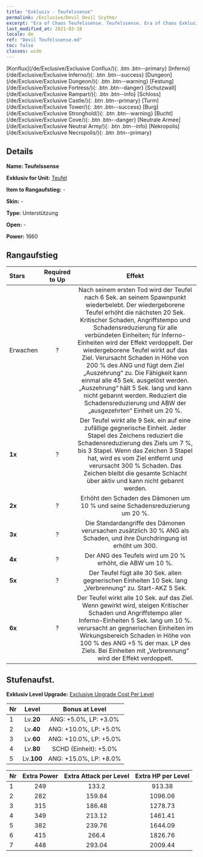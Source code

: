 ```yaml
---
title: "Exklusiv - Teufelssense"
permalink: /Exclusive/Devil Devil Scythe/
excerpt: "Era of Chaos Teufelssense. Teufelssense. Era of Chaos Exklusiv Teufelssense. Teufel Exklusiv."
last_modified_at: 2021-03-18
locale: de
ref: "Devil Teufelssense.md"
toc: false
classes: wide
---
```

 [Konflux](/de/Exclusive/Exclusive Conflux/){: .btn .btn--primary} [Inferno](/de/Exclusive/Exclusive Inferno/){: .btn .btn--success} [Dungeon](/de/Exclusive/Exclusive Dungeon/){: .btn .btn--warning} [Festung](/de/Exclusive/Exclusive Fortress/){: .btn .btn--danger} [Schutzwall](/de/Exclusive/Exclusive Rampart/){: .btn .btn--info} [Schloss](/de/Exclusive/Exclusive Castle/){: .btn .btn--primary} [Turm](/de/Exclusive/Exclusive Tower/){: .btn .btn--success} [Burg](/de/Exclusive/Exclusive Stronghold/){: .btn .btn--warning} [Bucht](/de/Exclusive/Exclusive Cove/){: .btn .btn--danger} [Neutrale Armee](/de/Exclusive/Exclusive Neutral Army/){: .btn .btn--info} [Nekropolis](/de/Exclusive/Exclusive Necropolis/){: .btn .btn--primary} 

## Details
 **Name: Teufelssense** 

 **Exklusiv for Unit:** [Teufel](/de/units/Devil/) 

 **Item to Rangaufstieg:** -

 **Skin:** -

 **Type:** Unterstützung

 **Open:** -

 **Power:** 1660

## Rangaufstieg

  |     Stars    |  Required to Up | Effekt |
  |:-------------|:---------------:|:---------------:|
  |  Erwachen  | ? | Nach seinem ersten Tod wird der Teufel nach 6 Sek. an seinem Spawnpunkt wiederbelebt. Der wiedergeborene Teufel erhöht die nächsten 20 Sek. Kritischer Schaden, Angriffstempo und Schadensreduzierung für alle verbündeten Einheiten; für Inferno-Einheiten wird der Effekt verdoppelt. Der wiedergeborene Teufel wirkt <Rache> auf das Ziel. <Rache> Verursacht Schaden in Höhe von 200 % des ANG und fügt dem Ziel „Auszehrung“ zu. Die Fähigkeit kann einmal alle 45 Sek. ausgelöst werden. „Auszehrung“ hält 5 Sek. lang und kann nicht gebannt werden. Reduziert die Schadensreduzierung und ABW der „ausgezehrten“ Einheit um 20 %. |
  | **1x** <i class="fas fa-star"/> | ? | Der Teufel wirkt alle 9 Sek. ein <Inferno-Zeichen> auf eine zufällige gegnerische Einheit. Jeder Stapel des Zeichens reduziert die Schadensreduzierung des Ziels um 7 %, bis 3 Stapel. Wenn das Zeichen 3 Stapel hat, wird es vom Ziel entfernt und verursacht 300 % Schaden. Das Zeichen bleibt die gesamte Schlacht über aktiv und kann nicht gebannt werden. |
  | **2x** <i class="fas fa-star"/> | ? | Erhöht den Schaden des Dämonen um 10 % und seine Schadensreduzierung um 20 %. |
  | **3x** <i class="fas fa-star"/> | ? | Die Standardangriffe des Dämonen verursachen zusätzlich 30 % ANG als Schaden, und ihre Durchdringung ist erhöht um 300. |
  | **4x** <i class="fas fa-star"/> | ? | Der ANG des Teufels wird um 20 % erhöht, die ABW um 10 %. |
  | **5x** <i class="fas fa-star"/> | ? | Der Teufel fügt alle 30 Sek. allen gegnerischen Einheiten 10 Sek. lang „Verbrennung“ zu. Start-AKZ 5 Sek. |
  | **6x** <i class="fas fa-star"/> | ? | Der Teufel wirkt alle 10 Sek. <Inferno-Folter> auf das Ziel. Wenn <Inferno-Folter> gewirkt wird, steigen Kritischer Schaden und Angriffstempo aller Inferno-Einheiten 5 Sek. lang um 10 %. <Inferno-Folter> verursacht an gegnerischen Einheiten im Wirkungsbereich Schaden in Höhe von 100 % des ANG +5 % der max. LP des Ziels. Bei Einheiten mit „Verbrennung“ wird der Effekt verdoppelt. |


## Stufenaufst.
 **Exklusiv Level Upgrade:** [Exclusive Upgrade Cost Per Level](/Exclusive/ExclusiveUpgradeCostPerLevel/)

  |  Nr  |   Level  | Bonus at Level |
  |:-----|:--------:|:--------------:|
  | 1 | Lv.**20** | ANG: +5.0%, LP: +3.0% |
  | 2 | Lv.**40** | ANG: +10.0%, LP: +5.0% |
  | 3 | Lv.**60** | ANG: +10.0%, LP: +5.0% |
  | 4 | Lv.**80** | SCHD (Einheit): +5.0% |
  | 5 | Lv.**100** | ANG: +15.0%, LP: +8.0% |


  |  Nr  |  Extra Power | Extra Attack per Level | Extra HP per Level |
  |:-----|:--------:|:--------:|:--------:|
  | 1 | 249 | 133.2 | 913.38 |
  | 2 | 282 | 159.84 | 1096.06 |
  | 3 | 315 | 186.48 | 1278.73 |
  | 4 | 349 | 213.12 | 1461.41 |
  | 5 | 382 | 239.76 | 1644.09 |
  | 6 | 415 | 266.4 | 1826.76 |
  | 7 | 448 | 293.04 | 2009.44 |


